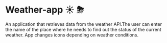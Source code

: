 # Weather-app ☀️ ⛈

An application that retrieves data from the weather API.The user can enter the name of the place where he needs to find out the status of the current weather.
App changes icons depending on weather conditions.
